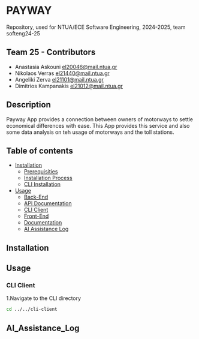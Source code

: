# PAYWAY

Repository, used for NTUA/ECE Software Engineering, 2024-2025, team softeng24-25

## Team 25 - Contributors

- Anastasia Askouni el20046@mail.ntua.gr
- Nikolaos Verras el21440@mail.ntua.gr
- Angeliki Zerva el21101@mail.ntua.gr
- Dimitrios Kampanakis el21012@mail.ntua.gr

## Description

Payway App provides a connection between owners of motorways to settle economical differences with ease. This App provides this service and also some data analysis on teh usage of motorways and the toll stations.

## Table of contents

- [Installation](#installation)
  - [Prerequisities](#Prerequisities)
  - [Installation Process](#Installation)
  - [CLI Installation](#cli-installation) 
- [Usage](#usage)
  - [Back-End](#back-end)
  - [API Documentation](#documentation)
  - [CLI Client](#cli-client)
  - [Front-End](#front-end)
  - [Documentation](#documentation)
  - [AI Assistance Log](#ai_assistance_log)


## Installation

## Usage
### CLI Client

1.Navigate to the CLI directory  
```bash
cd ../../cli-client
```

## AI_Assistance_Log





